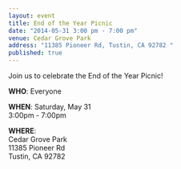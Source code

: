 ```yaml
---
layout: event
title: End of the Year Picnic
date: "2014-05-31 3:00 pm - 7:00 pm"
venue: Cedar Grove Park
address: "11385 Pioneer Rd, Tustin, CA 92782 "
published: true
---
```


Join us to celebrate the End of the Year Picnic!

**WHO**: Everyone 

**WHEN**: Saturday, May 31  
3:00pm - 7:00pm  

**WHERE**:  
Cedar Grove Park  
11385 Pioneer Rd  
Tustin, CA 92782 

